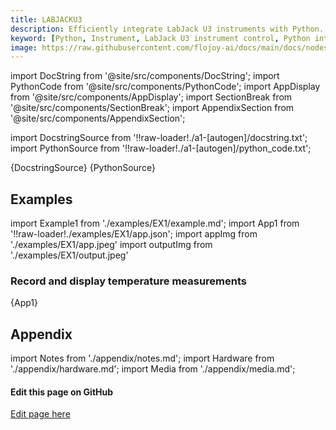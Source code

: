 ```yaml
---
title: LABJACKU3
description: Efficiently integrate LabJack U3 instruments with Python. The LABJACKU3 node allows you to record and return temperature measurements with a LABJACK U3 device.
keyword: [Python, Instrument, LabJack U3 instrument control, Python integration with LabJack, Measurement and analysis, Python-based instrument control, LabJack U3 integration techniques, Python-based measurement techniques, Enhance measurements with Python, Streamline LabJack usage, Accurate data analysis, Python control of LabJack U3]
image: https://raw.githubusercontent.com/flojoy-ai/docs/main/docs/nodes/INSTRUMENTS/LABJACK/LABJACKU3/examples/EX1/output.jpeg
--- 
```


[//]: # (Custom component imports)

import DocString from '@site/src/components/DocString';
import PythonCode from '@site/src/components/PythonCode';
import AppDisplay from '@site/src/components/AppDisplay';
import SectionBreak from '@site/src/components/SectionBreak';
import AppendixSection from '@site/src/components/AppendixSection';

[//]: # (Docstring)

import DocstringSource from '!!raw-loader!./a1-[autogen]/docstring.txt';
import PythonSource from '!!raw-loader!./a1-[autogen]/python_code.txt';

<DocString>{DocstringSource}</DocString>
<PythonCode GLink='INSTRUMENTS/LABJACK/LABJACKU3/LABJACKU3.py'>{PythonSource}</PythonCode>

<SectionBreak />

[//]: # (Examples)

## Examples

import Example1 from './examples/EX1/example.md';
import App1 from '!!raw-loader!./examples/EX1/app.json';
import appImg from './examples/EX1/app.jpeg'
import outputImg from './examples/EX1/output.jpeg'

### Record and display temperature measurements

<AppDisplay 
    nodeLabel='LABJACKU3'
    appImg={appImg}
    outputImg={outputImg}
    >
    {App1}
</AppDisplay>

<Example1 />

<SectionBreak />

[//]: # (Appendix)

## Appendix

import Notes from './appendix/notes.md';
import Hardware from './appendix/hardware.md';
import Media from './appendix/media.md';

<AppendixSection index={0} folderPath='nodes/INSTRUMENTS/LABJACK/LABJACKU3/appendix/'><Notes /></AppendixSection>
<AppendixSection index={1} folderPath='nodes/INSTRUMENTS/LABJACK/LABJACKU3/appendix/'><Hardware /></AppendixSection>
<AppendixSection index={2} folderPath='nodes/INSTRUMENTS/LABJACK/LABJACKU3/appendix/'><Media /></AppendixSection>

<SectionBreak />

[//]: # (Edit page on GitHub)

#### Edit this page on GitHub

[Edit page here](https://github.com/flojoy-ai/docs/tree/main/docs/nodes/INSTRUMENTS/LABJACK/LABJACKU3)
